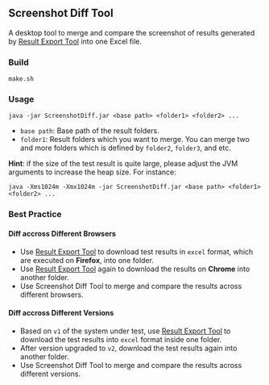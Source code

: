 ##  Screenshot Diff Tool

A desktop tool to merge and compare the screenshot of results generated by [Result Export Tool](http://https://github.com/SmartekWorks/result-export) into one Excel file.

### Build

`make.sh`

### Usage

`java -jar ScreenshotDiff.jar <base path> <folder1> <folder2> ...`

* `base path`: Base path of the result folders.
* `folder1`: Result folders which you want to merge. You can merge two and more folders which is defined by `folder2`, `folder3`, and etc.

**Hint**: if the size of the test result is quite large, please adjust the JVM arguments to increase the heap size. For instance:

`java -Xms1024m -Xmx1024m -jar ScreenshotDiff.jar <base path> <folder1> <folder2> ...`

### Best Practice

#### Diff accross Different Browsers

* Use [Result Export Tool](http://https://github.com/SmartekWorks/result-export) to download test results in `excel` format, which are executed on **Firefox**, into one folder.
* Use [Result Export Tool](http://https://github.com/SmartekWorks/result-export) again to download the results on **Chrome** into another folder.
* Use Screenshot Diff Tool to merge and compare the results across different browsers.

#### Diff accross Different Versions

* Based on `v1` of the system under test, use [Result Export Tool](http://https://github.com/SmartekWorks/result-export) to download the test results into `excel` format inside one folder.
* After version upgraded to `v2`, download the test results again into another folder.
* Use Screenshot Diff Tool to merge and compare the results across different versions.
